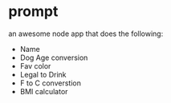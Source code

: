 prompt
======
an awesome node app that does the following:

- Name
- Dog Age conversion
- Fav color
- Legal to Drink
- F to C converstion
- BMI calculator
